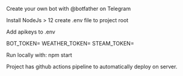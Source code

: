 Create your own bot with @botfather on Telegram

Install NodeJs > 12
create .env file to project root

Add apikeys to .env

BOT_TOKEN=
WEATHER_TOKEN=
STEAM_TOKEN=

Run locally with: npm start

Project has github actions pipeline to automatically deploy on server.
